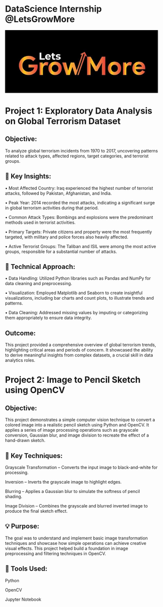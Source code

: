 # DataScience Internship @LetsGrowMore

![LetsGrowMore logo](https://github.com/Athira002/LGMVIP/blob/f60793a10e0e27a689f41b7fdbac44a8f44412ba/LetsGrowMorelogo.jpg)

# Project 1: Exploratory Data Analysis on Global Terrorism Dataset

## Objective:

To analyze global terrorism incidents from 1970 to 2017, uncovering patterns related to attack types, affected regions, target categories, and terrorist groups.

## 🔧 Key Insights:

• Most Affected Country: Iraq experienced the highest number of terrorist
attacks, followed by Pakistan, Afghanistan, and India.

• Peak Year: 2014 recorded the most attacks, indicating a significant surge in
global terrorism activities during that period.

• Common Attack Types: Bombings and explosions were the predominant
methods used in terrorist activities.

• Primary Targets: Private citizens and property were the most frequently
targeted, with military and police forces also heavily affected.

• Active Terrorist Groups: The Taliban and ISIL were among the most active
groups, responsible for a substantial number of attacks.

## 🧰 Technical Approach:

• Data Handling: Utilized Python libraries such as Pandas and NumPy for data
cleaning and preprocessing.

• Visualization: Employed Matplotlib and Seaborn to create insightful
visualizations, including bar charts and count plots, to illustrate trends and
patterns.

• Data Cleaning: Addressed missing values by imputing or categorizing them
appropriately to ensure data integrity.

## Outcome:

This project provided a comprehensive overview of global terrorism trends, highlighting
critical areas and periods of concern. It showcased the ability to derive meaningful
insights from complex datasets, a crucial skill in data analytics roles.

# Project 2: Image to Pencil Sketch using OpenCV

## Objective:

This project demonstrates a simple computer vision technique to convert a colored image into a realistic pencil sketch using Python and OpenCV. It applies a series of image processing operations such as grayscale conversion, Gaussian blur, and image division to recreate the effect of a hand-drawn sketch.

## 🔧 Key Techniques:

Grayscale Transformation – Converts the input image to black-and-white for processing.

Inversion – Inverts the grayscale image to highlight edges.

Blurring – Applies a Gaussian blur to simulate the softness of pencil shading.

Image Division – Combines the grayscale and blurred inverted image to produce the final sketch effect.

## 💡 Purpose:

The goal was to understand and implement basic image transformation techniques and showcase how simple operations can achieve creative visual effects. This project helped build a foundation in image preprocessing and filtering techniques in OpenCV.

## 🧰 Tools Used:

Python

OpenCV

Jupyter Notebook








